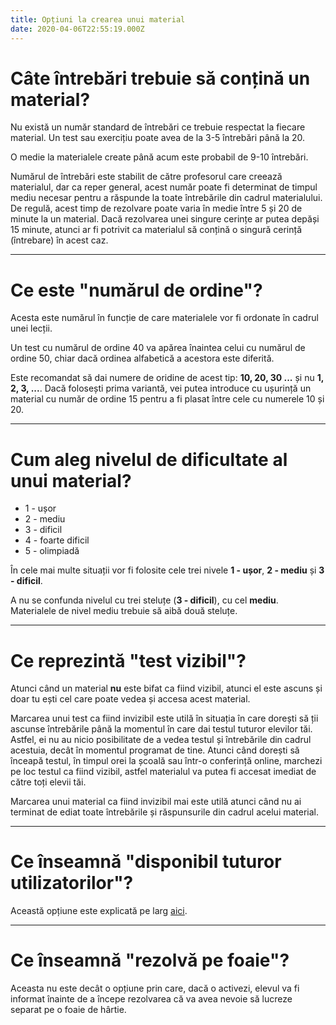 ```yaml
---
title: Opțiuni la crearea unui material
date: 2020-04-06T22:55:19.000Z
---
```


<!-- # Opțiuni la crearea unui material -->

# Câte întrebări trebuie să conțină un material?

Nu există un număr standard de întrebări ce trebuie respectat la fiecare material. Un test sau exercițiu poate avea de la 3-5 întrebări până la 20.

O medie la materialele create până acum este probabil de 9-10 întrebări.

Numărul de întrebări este stabilit de către profesorul care creează materialul, dar ca reper general, acest număr poate fi determinat de timpul mediu necesar pentru a răspunde la toate întrebările din cadrul materialului. De regulă, acest timp de rezolvare poate varia în medie între 5 și 20 de minute la un material. Dacă rezolvarea unei singure cerințe ar putea depăși 15 minute, atunci ar fi potrivit ca materialul să conțină o singură cerință (întrebare) în acest caz.

---

# Ce este "numărul de ordine"?

Acesta este numărul în funcție de care materialele vor fi ordonate în cadrul unei lecții.

Un test cu numărul de ordine 40 va apărea înaintea celui cu numărul de ordine 50, chiar dacă ordinea alfabetică a acestora este diferită.

Este recomandat să dai numere de oridine de acest tip: **10, 20, 30 ...** și nu **1, 2, 3, ...**. Dacă folosești prima variantă, vei putea introduce cu ușurință un material cu număr de ordine 15 pentru a fi plasat între cele cu numerele 10 și 20.

---

# Cum aleg nivelul de dificultate al unui material?

- 1 - ușor
- 2 - mediu
- 3 - dificil
- 4 - foarte dificil
- 5 - olimpiadă

În cele mai multe situații vor fi folosite cele trei nivele **1 - ușor**, **2 - mediu** și **3 - dificil**.

A nu se confunda nivelul cu trei steluțe (**3 - dificil**), cu cel **mediu**. Materialele de nivel mediu trebuie să aibă două steluțe.

---

# Ce reprezintă "test vizibil"?

Atunci când un material **nu** este bifat ca fiind vizibil, atunci el este ascuns și doar tu ești cel care poate vedea și accesa acest material.

Marcarea unui test ca fiind invizibil este utilă în situația în care dorești să ții ascunse întrebările până la momentul în care dai testul tuturor elevilor tăi. Astfel, ei nu au nicio posibilitate de a vedea testul și întrebările din cadrul acestuia, decât în momentul programat de tine. Atunci când dorești să înceapă testul, în timpul orei la școală sau într-o conferință online, marchezi pe loc testul ca fiind vizibil, astfel materialul va putea fi accesat imediat de către toți elevii tăi.

Marcarea unui material ca fiind invizibil mai este utilă atunci când nu ai terminat de ediat toate întrebările și răspunsurile din cadrul acelui material.

---

# Ce înseamnă "disponibil tuturor utilizatorilor"?

Această opțiune este explicată pe larg [aici](/creare-materiale#cum-sunt-folosite-materialele-create-de-mine).

---

# Ce înseamnă "rezolvă pe foaie"?

Aceasta nu este decât o opțiune prin care, dacă o activezi, elevul va fi informat înainte de a începe rezolvarea că va avea nevoie să lucreze separat pe o foaie de hârtie.